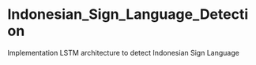 # Indonesian_Sign_Language_Detection
Implementation LSTM architecture to detect Indonesian Sign Language
